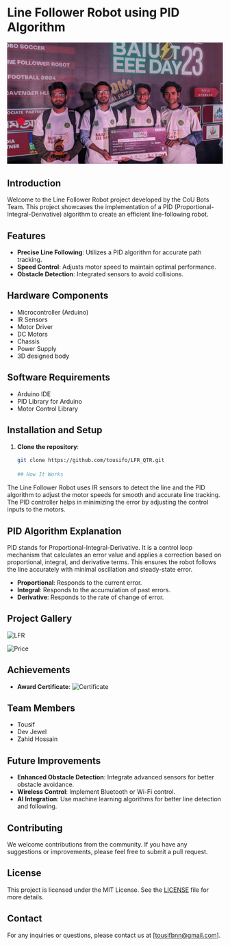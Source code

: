 # Line Follower Robot using PID Algorithm

![CoU Bots Team](https://github.com/tousifo/LFR_QTR/blob/main/LFR_Document/BAIUST_LFR_Group.jpg)

## Introduction

Welcome to the Line Follower Robot project developed by the CoU Bots Team. This project showcases the implementation of a PID (Proportional-Integral-Derivative) algorithm to create an efficient line-following robot. 

## Features

- **Precise Line Following**: Utilizes a PID algorithm for accurate path tracking.
- **Speed Control**: Adjusts motor speed to maintain optimal performance.
- **Obstacle Detection**: Integrated sensors to avoid collisions.

## Hardware Components

- Microcontroller (Arduino)
- IR Sensors
- Motor Driver
- DC Motors
- Chassis
- Power Supply
- 3D designed body

## Software Requirements

- Arduino IDE
- PID Library for Arduino
- Motor Control Library

## Installation and Setup

1. **Clone the repository**:
   ```bash
   git clone https://github.com/tousifo/LFR_QTR.git

   ## How It Works

The Line Follower Robot uses IR sensors to detect the line and the PID algorithm to adjust the motor speeds for smooth and accurate line tracking. The PID controller helps in minimizing the error by adjusting the control inputs to the motors.

## PID Algorithm Explanation

PID stands for Proportional-Integral-Derivative. It is a control loop mechanism that calculates an error value and applies a correction based on proportional, integral, and derivative terms. This ensures the robot follows the line accurately with minimal oscillation and steady-state error.

- **Proportional**: Responds to the current error.
- **Integral**: Responds to the accumulation of past errors.
- **Derivative**: Responds to the rate of change of error.

## Project Gallery
![LFR](https://github.com/tousifo/LFR_QTR/blob/main/LFR_Document/LFR_Image.jpg)

![Price](https://github.com/tousifo/LFR_QTR/blob/main/LFR_Document/BAIUST_LFR_Price.jpg)

## Achievements

- **Award Certificate**:
  ![Certificate](https://github.com/tousifo/LFR_QTR/blob/main/LFR_Document/BAIUST_LFR_Certificate.jpg)

## Team Members

- Tousif
- Dev Jewel
- Zahid Hossain

## Future Improvements

- **Enhanced Obstacle Detection**: Integrate advanced sensors for better obstacle avoidance.
- **Wireless Control**: Implement Bluetooth or Wi-Fi control.
- **AI Integration**: Use machine learning algorithms for better line detection and following.

## Contributing

We welcome contributions from the community. If you have any suggestions or improvements, please feel free to submit a pull request.

## License

This project is licensed under the MIT License. See the [LICENSE](LICENSE) file for more details.

## Contact

For any inquiries or questions, please contact us at [tousifbnn@gmail.com].

